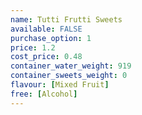 ```yaml
---
name: Tutti Frutti Sweets
available: FALSE
purchase_option: 1
price: 1.2
cost_price: 0.48
container_water_weight: 919
container_sweets_weight: 0
flavour: [Mixed Fruit]
free: [Alcohol]
---
```

